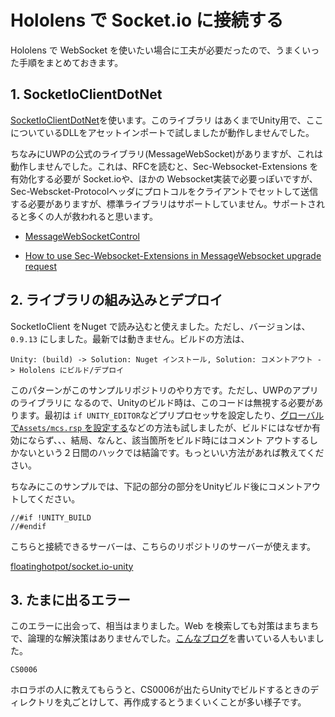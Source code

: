 # Hololens で Socket.io に接続する

Hololens で WebSocket を使いたい場合に工夫が必要だったので、うまくいった手順をまとめておきます。

## 1. SocketIoClientDotNet

[SocketIoClientDotNet](https://github.com/Quobject/SocketIoClientDotNet)を使います。このライブラリ
はあくまでUnity用で、ここについているDLLをアセットインポートで試しましたが動作しませんでした。

ちなみにUWPの公式のライブラリ(MessageWebSocket)がありますが、これは動作しませんでした。これは、RFCを読むと、Sec-Websocket-Extensions を有効化する必要が Socket.ioや、ほかの Websocket実装で必要っぽいですが、Sec-Webscket-Protocolヘッダにプロトコルをクライアントでセットして送信する必要がありますが、標準ライブラリはサポートしていません。サポートされると多くの人が救われると思います。

* [MessageWebSocketControl](https://docs.microsoft.com/en-us/uwp/api/windows.networking.sockets.messagewebsocketcontrol.supportedprotocols#Windows_Networking_Sockets_MessageWebSocketControl_SupportedProtocols )

* [How to use Sec-Websocket-Extensions in MessageWebsocket upgrade request](https://stackoverflow.com/questions/41131470/how-to-use-sec-websocket-extensions-in-messagewebsocket-upgrade-request )

## 2. ライブラリの組み込みとデプロイ

SocketIoClient をNuget で読み込むと使えました。ただし、バージョンは、`0.9.13` にしました。最新では動きません。ビルドの方法は、

```
Unity: (build) -> Solution: Nuget インストール, Solution: コメントアウト -> Hololens にビルド/デプロイ
```


このパターンがこのサンプルリポジトリのやり方です。ただし、UWPのアプリのライブラリに
なるので、Unityのビルド時は、このコードは無視する必要があります。最初は `if UNITY_EDITOR`などプリプロセッサを設定したり、[グローバルで`Assets/mcs.rsp` を設定する](https://docs.unity3d.com/ja/current/Manual/PlatformDependentCompilation.html)などの方法も試しましたが、ビルドにはなぜか有効にならず、、、結局、なんと、該当箇所をビルド時にはコメント
アウトするしかないという２日間のハックでは結論です。もっといい方法があれば教えてください。

ちなみにこのサンプルでは、下記の部分の部分をUnityビルド後にコメントアウトしてください。

```
//#if !UNITY_BUILD
//#endif
```

こちらと接続できるサーバーは、こちらのリポジトリのサーバーが使えます。

[floatinghotpot/socket.io-unity](https://github.com/floatinghotpot/socket.io-unity/tree/master/Demo/test-server)

## 3. たまに出るエラー

このエラーに出会って、相当はまりました。Web を検索しても対策はまちまちで、論理的な解決策はありませんでした。[こんなブログ](http://blog.roy29fuku.com/virtual-reality/hololens/error-list/)を書いている人もいました。

```
CS0006
```

ホロラボの人に教えてもらうと、CS0006が出たらUnityでビルドするときのディレクトリを丸ごとけして、再作成するとうまくいくことが多い様子です。

